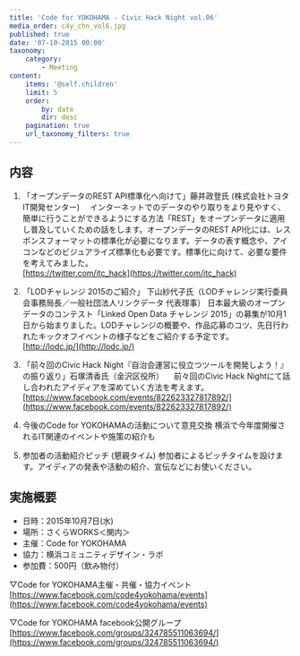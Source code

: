 ```yaml
---
title: 'Code for YOKOHAMA - Civic Hack Night vol.06'
media_order: c4y_chn_vol6.jpg
published: true
date: '07-10-2015 00:00'
taxonomy:
    category:
        - Meeting
content:
    items: '@self.children'
    limit: 5
    order:
        by: date
        dir: desc
    pagination: true
    url_taxonomy_filters: true
---
```


## 内容
1. 「オープンデータのREST API標準化へ向けて」藤井政登氏 (株式会社トヨタIT開発センター)
　インターネットでのデータのやり取りをより見やすく、簡単に行うことができるようにする方法「REST」をオープンデータに適用し普及していくための話をします。オープンデータのREST API化には、レスポンスフォーマットの標準化が必要になります。データの表す概念や、アイコンなどのビジュアライズ標準化も必要です。標準化に向けて、必要な要件を考えてみました。  
[https://twitter.com/itc_hack](https://twitter.com/itc_hack)

2. 「LODチャレンジ 2015のご紹介」
 下山紗代子氏（LODチャレンジ実行委員会事務局長／一般社団法人リンクデータ 代表理事）
日本最大級のオープンデータのコンテスト「Linked Open Data チャレンジ 2015」の募集が10月1日から始まりました。LODチャレンジの概要や、作品応募のコツ、先日行われたキックオフイベントの様子などをご紹介する予定です。  
[http://lodc.jp/](http://lodc.jp/)

3. 「前々回のCivic Hack Night『自治会運営に役立つツールを開発しよう！』の振り返り」石塚清香氏（金沢区役所）
　前々回のCivic Hack Nightにて話し合われたアイディアを深めていく方法を考えます。  
[https://www.facebook.com/events/822623327817892/](https://www.facebook.com/events/822623327817892/)

4. 今後のCode for YOKOHAMAの活動について意見交換
横浜で今年度開催されるIT関連のイベントや施策の紹介も

5. 参加者の活動紹介ピッチ (懇親タイム)
参加者によるピッチタイムを設けます。アイディアの発表や活動の紹介、宣伝などにお使いください。

## 実施概要
* 日時：2015年10月7日(水)
* 場所：さくらWORKS＜関内＞
* 主催：Code for YOKOHAMA
* 協力：横浜コミュニティデザイン・ラボ
* 参加費：500円（飲み物付）  

▽Code for YOKOHAMA主催・共催・協力イベント  
[https://www.facebook.com/code4yokohama/events](https://www.facebook.com/code4yokohama/events)  

▽Code for YOKOHAMA facebook公開グループ  
[https://www.facebook.com/groups/324785511063694/](https://www.facebook.com/groups/324785511063694/)  